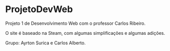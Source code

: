 # ProjetoDevWeb

Projeto 1 de Desenvolvimento Web com o professor Carlos Ribeiro.

O site é baseado na Steam, com algumas simplificações e algumas adições.

Grupo: Ayrton Surica e Carlos Alberto.
